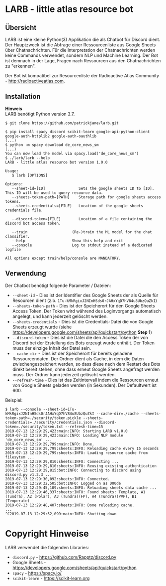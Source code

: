 # LARB - little atlas resource bot

## Übersicht
LARB ist eine kleine Python(3) Applikation die als Chatbot für Discord dient. Der Hauptzweck ist die Abfrage einer Ressourcenliste aus Google Sheets über Chatnachrichten. Für die Interpretation der Chatnachrichten werden keine Commands verwendet, sondern NLP und Machine Learning. Der Bot ist demnach in der Lage, Fragen nach Ressourcen aus den Chatnachrichten zu "erkennen".

Der Bot ist kompatibel zur Resourcenliste der Radioactive Atlas Community - http://radioactiveatlas.com.

## Installation
**Hinweis**    
LARB benötigt Python version 3.7.

```
$ git clone https://github.com/patrickjane/larb.git

$ pip install spacy discord scikit-learn google-api-python-client google-auth-httplib2 google-auth-oauthlib
(...)
$ python -m spacy download de_core_news_sm
(...)
You can now load the model via spacy.load('de_core_news_sm')
$ ./larb/larb --help
LARB - little atlas resource bot version 1.0.0

Usage:
   $ larb [OPTIONS]

Options:
   --sheet-id=[ID]               Sets the google sheets ID to [ID]. This ID will be used to query resource data.
   --sheets-token-path=[PATH]    Storage path for google sheets access tokens.
   --sheets-credentials=[FILE]   Location of the google sheets credentials file.

   --discord-token=[FILE]        Location of a file containing the discord bot access token.

   --train                    (Re-)train the ML model for the chat classifier.
   --help                     Show this help and exit
   --console                  Log to stdout instead of a dedicated logfile

All options except train/help/console are MANDATORY.
```

## Verwendung
Der Chatbot benötigt folgende Parameter / Dateien:

- `--sheet-id` - Dies ist der Identifier des Google Sheets der als Quelle für Resourcen dient (z.b. `1Tu-kMkRgixJ2NInHSds0rJAHxYqD7hV84u8UbzQuZkI`)
- `--sheets-token-path` - Dies ist der Speicherort für den Google Sheets Access Token. Der Token wird während des Loginvorgangs automatisch angelegt, und kann jederzeit gelöscht werden.
- `--sheets-credentials` - Dies ist die Credentials-Datei die von Google Sheets erzeugt wurde (siehe https://developers.google.com/sheets/api/quickstart/python **Step 1**)
- `--discord-token` - Dies ist die Datei die den Access Token der von Discord bei der Erstellung des Bots erzeugt wurde enthält. Der Token muss der einzige Inhalt der Datei sein.
- `--cache-dir` - Dies ist der Speicherort für bereits geladene Ressourcendaten. Der Ordner dient als Cache, in dem die Daten zwischengespeichert werden, so dass diese nach dem Restart des Bots direkt bereit stehen, ohne dass erneut Google Sheets angefragt werden muss. Der Ordner kann jederzeit gelöscht werden.
- `--refresh-time` - Dies ist das Zeitintervall indem die Ressourcen erneut von Google Sheets geladen werden (in Sekunden). Der Defaultwert ist 600.

Beispiel:

```
$ larb --console --sheet-id=1Tu-kMkRgixJ2NInHSds0rJAHxYqD7hV84u8UbzQuZkI --cache-dir=./cache --sheets-token-path=./security/token.pickle --sheets-credentials=./security/credentials.json --discord-token=./security/token.txt --refresh-time=15
2019-07-13 12:29:29,423:main:INFO: Starting LARB v1.0.0
2019-07-13 12:29:29,423:main:INFO: Loading NLP module 'de_core_news_sm' ...
2019-07-13 12:29:29,799:main:INFO: Done.
2019-07-13 12:29:29,799:sheets:INFO: Reloading cache every 15 seconds
2019-07-13 12:29:29,799:sheets:INFO: Loading resource cache from filesytem ...
2019-07-13 12:29:29,810:sheets:INFO: Connecting ...
2019-07-13 12:29:29,810:sheets:INFO: Reusing existing authentication
2019-07-13 12:29:29,815:bot:INFO: Connecting to discord using discord.py v1.2.3 ...
2019-07-13 12:29:30,092:sheets:INFO: Connected.
2019-07-13 12:29:32,505:bot:INFO: Logged on as D00de
2019-07-13 12:29:45,109:sheets:INFO: Reloading sheets data cache ...
2019-07-13 12:29:46,337:sheets:INFO: Found sheets: Template, A1 (Tundra), A2 (Polar), A3 (Tundra)(FP), A4 (Tundra)(PVP), B1  (Temperate)
2019-07-13 12:29:48,407:sheets:INFO: Done reloading cache.
...
^C2019-07-13 12:29:52,099:main:INFO: Shutting down

```

# Copyright Hinweise
LARB verwendet die folgenden Libraries:

- `discord.py` - https://github.com/Rapptz/discord.py
- Google Sheets - https://developers.google.com/sheets/api/quickstart/python
- `spacy` - https://spacy.io/
- `scikit-learn` - https://scikit-learn.org

